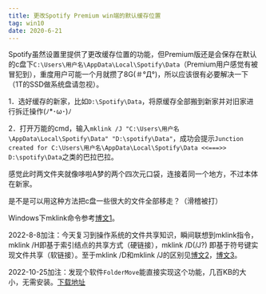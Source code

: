 ```yaml
---
title: 更改Spotify Premium win端的默认缓存位置
tag: win10
date: 2020-6-21
---
```


Spotify虽然设置里提供了更改缓存位置的功能，但Premium版还是会保存在默认的c盘下`C:\Users\用户名\AppData\Local\Spotify\Data`（Premium用户感觉有被冒犯到），重度用户可能一个月就攒了8G(＃°Д°)，所以应该很有必要解决一下（1T的SSD做系统盘请忽视）。

1．选好缓存的新家，比如`D:\Spotify\Data`，将原缓存全部搬到新家并对旧家进行拆迁操作(ﾉ*･ω･)ﾉ

2．打开万能的cmd，输入`mklink /J "C:\Users\用户名\AppData\Local\Spotify\Data" "D:\spotify\Data"`，成功会提示`Junction created for C:\Users\用户名\AppData\Local\Spotify\Data <<===>> D:\spotify\Data`之类的巴拉巴拉。

感觉此时两文件夹就像哆啦A梦的两个四次元口袋，连接着同一个地方，不过本体在新家。

是不是可以用这种方法把c盘一些很大的文件全部移走？（滑稽被打）

Windows下mklink命令参考[博文1](https://liam.page/2018/12/10/mklink-in-Windows/)。

2022-8-8加注：今天复习到操作系统的文件共享知识，瞬间联想到mklink指令，mklink /H即基于索引结点的共享方式（硬链接），mklink /D(/J?) 即基于符号键实现文件共享（软链接）。至于mklink /D和mklink /J的区别见[博文2](https://zhuanlan.zhihu.com/p/98101500)，[博文3](https://blog.csdn.net/NotBack/article/details/73604292)。

2022-10-25加注：发现个软件`FolderMove`能直接实现这个功能，几百KB的大小，无需安装。[下载地址](https://foldermove.com/)
